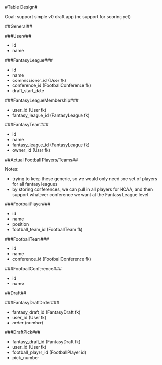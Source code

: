 #Table Design#

Goal: support simple v0 draft app (no support for scoring yet)

##General##

###User###

* id
* name

###FantasyLeague###

* id
* name
* commissioner_id (User fk)
* conference_id (FootballConference fk)
* draft_start_date

###FantasyLeagueMembership###

* user_id (User fk)
* fantasy_league_id (FantasyLeague fk)

###FantasyTeam###

* id
* name
* fantasy_league_id (FantasyLeague fk)
* owner_id (User fk)

##Actual Football Players/Teams##

Notes:

* trying to keep these generic, so we would only need one set of players for all fantasy leagues
* by storing conferences, we can pull in all players for NCAA, and then support whatever conference we want at the Fantasy League level

###FootballPlayer###

* id
* name
* position
* football_team_id (FootballTeam fk)

###FootballTeam###

* id
* name
* conference_id (FootballConference fk)

###FootballConference###

* id
* name

##Draft##

###FantasyDraftOrder###

* fantasy_draft_id (FantasyDraft fk)
* user_id (User fk)
* order (number)

###DraftPick###

* fantasy_draft_id (FantasyDraft fk)
* user_id (User fk)
* football_player_id (FootballPlayer id)
* pick_number
